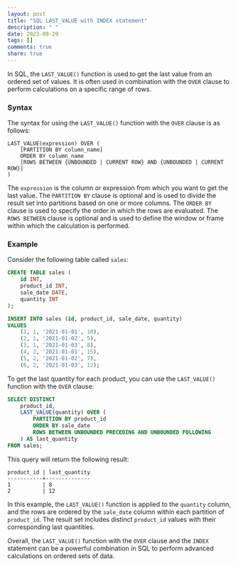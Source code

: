 ```yaml
---
layout: post
title: "SQL LAST_VALUE with INDEX statement"
description: " "
date: 2023-09-29
tags: []
comments: true
share: true
---
```


In SQL, the `LAST_VALUE()` function is used to get the last value from an ordered set of values. It is often used in combination with the `OVER` clause to perform calculations on a specific range of rows.

### Syntax

The syntax for using the `LAST_VALUE()` function with the `OVER` clause is as follows:

```
LAST_VALUE(expression) OVER (
    [PARTITION BY column_name]
    ORDER BY column_name
    [ROWS BETWEEN {UNBOUNDED | CURRENT ROW} AND {UNBOUNDED | CURRENT ROW}]
)
```

The `expression` is the column or expression from which you want to get the last value. The `PARTITION BY` clause is optional and is used to divide the result set into partitions based on one or more columns. The `ORDER BY` clause is used to specify the order in which the rows are evaluated. The `ROWS BETWEEN` clause is optional and is used to define the window or frame within which the calculation is performed.

### Example

Consider the following table called `sales`:

```sql
CREATE TABLE sales (
    id INT,
    product_id INT,
    sale_date DATE,
    quantity INT
);

INSERT INTO sales (id, product_id, sale_date, quantity)
VALUES
    (1, 1, '2021-01-01', 10),
    (2, 1, '2021-01-02', 5),
    (3, 1, '2021-01-03', 8),
    (4, 2, '2021-01-01', 15),
    (5, 2, '2021-01-02', 7),
    (6, 2, '2021-01-03', 12);
```

To get the last quantity for each product, you can use the `LAST_VALUE()` function with the `OVER` clause:

```sql
SELECT DISTINCT
    product_id,
    LAST_VALUE(quantity) OVER (
        PARTITION BY product_id
        ORDER BY sale_date
        ROWS BETWEEN UNBOUNDED PRECEDING AND UNBOUNDED FOLLOWING
    ) AS last_quantity
FROM sales;
```

This query will return the following result:

```
product_id | last_quantity
-----------+--------------
1          | 8
2          | 12
```

In this example, the `LAST_VALUE()` function is applied to the `quantity` column, and the rows are ordered by the `sale_date` column within each partition of `product_id`. The result set includes distinct `product_id` values with their corresponding last quantities.

Overall, the `LAST_VALUE()` function with the `OVER` clause and the `INDEX` statement can be a powerful combination in SQL to perform advanced calculations on ordered sets of data.